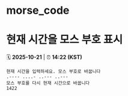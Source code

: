 # morse_code
# 현재 시간을 모스 부호 표시
<!-- MORSE_TIME_START -->
🗓️ **2025-10-21** | ⏰ **14:22 (KST)**

```
현재 시간을 입력하세요. 모스 부호로 바꿉니다
.---- ....- ..--- ..---
모스 부호를 다시 현재 시간으로 바꿉니다
1422
```
<!-- MORSE_TIME_END -->
